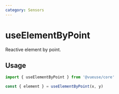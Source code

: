 ```yaml
---
category: Sensors
---
```


# useElementByPoint

Reactive element by point.

## Usage

```ts
import { useElementByPoint } from '@vueuse/core'

const { element } = useElementByPoint(x, y)
```

